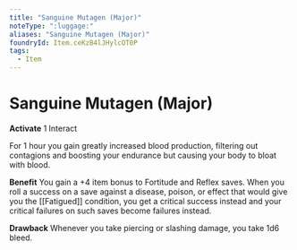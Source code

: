 ```yaml
---
title: "Sanguine Mutagen (Major)"
noteType: ":luggage:"
aliases: "Sanguine Mutagen (Major)"
foundryId: Item.ceKzB4lJHylcOT0P
tags:
  - Item
---
```


# Sanguine Mutagen (Major)

**Activate** 1 Interact

For 1 hour you gain greatly increased blood production, filtering out contagions and boosting your endurance but causing your body to bloat with blood.

**Benefit** You gain a +4 item bonus to Fortitude and Reflex saves. When you roll a success on a save against a disease, poison, or effect that would give you the [[Fatigued]] condition, you get a critical success instead and your critical failures on such saves become failures instead.

**Drawback** Whenever you take piercing or slashing damage, you take 1d6 bleed.
